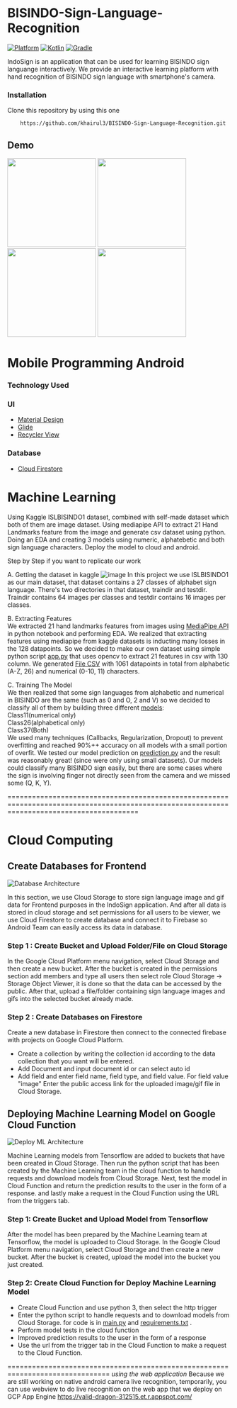 # BISINDO-Sign-Language-Recognition
   
 [![Platform](https://img.shields.io/badge/platform-Android-green.svg)](http://developer.android.com/index.html) [![Kotlin](https://img.shields.io/badge/kotlin-1.5.10-blue.svg)](http://kotlinlang.org) [![Gradle](https://img.shields.io/badge/gradle-7.0-%2366DCB8.svg)](https://developer.android.com/studio/releases/gradle-plugin) 


IndoSign is an application that can be used for learning BISINDO sign languange interactively. We provide an interactive learning platform
with hand recognition of BISINDO sign language with smartphone's camera. 


### Installation 
Clone this repository by using this one  
```
    https://github.com/khairul3/BISINDO-Sign-Language-Recognition.git
```    


## Demo
<img src="https://user-images.githubusercontent.com/79302158/121326610-4efc0e00-c945-11eb-9f49-cd8370f15b70.gif" width="200px">    <img src="https://user-images.githubusercontent.com/79302158/121326686-60451a80-c945-11eb-9ddd-3a5609b67b1d.gif" width="200px">    <img src="https://user-images.githubusercontent.com/79302158/121326724-6509ce80-c945-11eb-9530-2aa334332354.gif" width="200px">    <img src="https://user-images.githubusercontent.com/79302158/121326793-73f08100-c945-11eb-9866-2da35e2b0ed9.gif" width="200px">




# Mobile Programming Android
### Technology Used
### UI
- [Material Design](https://material.io/develop/android)
- [Glide](https://github.com/bumptech/glide)
- [Recycler View](https://github.com/codepath/android_guides/wiki/Using-the-RecyclerView)

### Database
- [Cloud Firestore](https://firebase.google.com/docs/firestore)


# Machine Learning
Using Kaggle ISLBISINDO1 dataset, combined with self-made dataset which both of them are image dataset. Using mediapipe API to extract 21 Hand Landmarks feature from the image and generate csv dataset using python. Doing an EDA and creating 3 models using numeric, alphatebetic and both sign language characters. Deploy the model to cloud and android.

Step by Step if you want to replicate our work  

A. Getting the dataset in kaggle
![image](https://user-images.githubusercontent.com/46083543/121294110-0594ca00-c917-11eb-95fc-648e8242963f.png)
In this project we use ISLBISINDO1 as our main dataset, that dataset contains a 27 classes of alphabet sign language. There's two directories in that dataset, traindir and testdir. Traindir contains 64 images per classes and testdir contains 16 images per classes.  

B. Extracting Features  
We extracted 21 hand landmarks features from images using [MediaPipe API](https://google.github.io/mediapipe/solutions/hands.html) in python notebook and performing EDA. We realized that extracting features using mediapipe from kaggle datasets is inducting many losses in the 128 datapoints. So we decided to make our own dataset using simple python script [app.py](ML/app.py) that uses opencv to extract 21 features in csv with 130 column. We generated [File CSV](https://drive.google.com/drive/folders/1G07Ni9bIfZDhmZNxN8wx6RIvtEKsr6OD) with 1061 datapoints in total from alphabetic (A-Z, 26) and numerical (0-10, 11) characters.  

C. Training The Model  
We then realized that some sign languages from alphabetic and numerical in BISINDO are the same (such as 0 and O, 2 and V) so we decided to classify all of them by building three different [models](ML/final_model):  
Class11(numerical only)    
Class26(alphabetical only)    
Class37(Both)   
We used many techniques (Callbacks, Regularization, Dropout) to prevent overfitting and reached 90%++ accuracy on all models with a small portion of overfit. We tested our model prediction on [prediction.py](ML/prediction.py) and the result was reasonably great! (since were only using small datasets). Our models could classify many BISINDO sign easily, but there are some cases where the sign is involving finger not directly seen from the camera and we missed some (Q, K, Y).

============================================================================================================================================

# Cloud Computing 

## Create Databases for Frontend 

![Database Architecture](https://user-images.githubusercontent.com/82069840/121268889-044ca880-c8e9-11eb-8721-70dfe30ed044.png)

In this section, we use Cloud Storage to store sign language image and gif data 
for Frontend purposes in the IndoSign application.
And after all data is stored in cloud storage and set permissions for all users to be 
viewer, we use Cloud Firestore to create database and connect it to Firebase so Android 
Team can easily access its data in database.

### Step 1 : Create Bucket and Upload Folder/File on Cloud Storage
In the Google Cloud Platform menu navigation, select Cloud Storage and then create a new bucket. After
the bucket is created in the permissions section add members and type all users then select
role Cloud Storage -> Storage Object Viewer, it is done so that the data can be accessed by the public.
After that, upload a file/folder containing sign language images and gifs into the selected bucket
already made.

### Step 2 : Create Databases on Firestore
Create a new database in Firestore then connect to the connected firebase
with projects on Google Cloud Platform.
- Create a collection by writing the collection id according to the data collection that you want
will be entered.
- Add Document and input document id or can select auto id
- Add field and enter field name, field type, and field value. For field value "image"
Enter the public access link for the uploaded image/gif file in Cloud Storage.


## Deploying Machine Learning Model on Google Cloud Function

![Deploy ML Architecture](https://user-images.githubusercontent.com/82069840/121268937-19293c00-c8e9-11eb-9dc0-d72abf5bab69.png)

Machine Learning models from Tensorflow are added to buckets that have been 
created in Cloud Storage. Then run the python script that has been created by 
the Machine Learning team in the cloud function to handle requests and download models 
from Cloud Storage. Next, test the model in Cloud Function and return the prediction 
results to the user in the form of a response. and lastly make a request in the Cloud 
Function using the URL from the triggers tab.

### Step 1: Create Bucket and Upload Model from Tensorflow
After the model has been prepared by the Machine Learning team at Tensorflow, the model is uploaded to
Cloud Storage. In the Google Cloud Platform menu navigation, select Cloud Storage and then create
a new bucket. After the bucket is created, upload the model into the bucket you just created.

### Step 2: Create Cloud Function for Deploy Machine Learning Model
- Create Cloud Function and use python 3, then select the http trigger
- Enter the python script to handle requests and to download models from Cloud Storage.
for code is in [main.py](https://github.com/khairul3/BISINDO-Sign-Language-Recognition/blob/master/cloud/main.py) and [requirements.txt](https://github.com/khairul3/BISINDO-Sign-Language-Recognition/blob/master/cloud/requirements.txt) .
- Perform model tests in the cloud function
- Improved prediction results to the user in the form of a response
- Use the url from the trigger tab in the Cloud Function to make a request to the Cloud Function.

===============================================================================
*using the web application*
Because we are still working on native android camera live recognition, temporarily, you can use webview to do live recognition on the web app
that we deploy on GCP App Engine
https://valid-dragon-312515.et.r.appspot.com/
